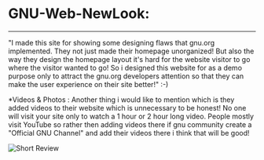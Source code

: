 # GNU-Web-NewLook:
-----------------

"I made this site for showing some designing flaws that gnu.org implemented. They not just made their homepage unorganized! But also the way they design the homepage layout it's hard for the website visitor to go where the visitor wanted to go! So i designed this website for as a demo purpose only to attract the gnu.org developers attention so that they can make the user experience on their site better!" :-)

*Videos & Photos : Another thing i would like to mention which is they added videos to their website which is unnecessary to be honest! No one will visit your site only to watch a 1 hour or 2 hour long video. People mostly visit YouTube so rather then adding videos there if gnu community create a "Official GNU Channel" and add their videos there i think that will be good!



![Short Review](https://github.com/user-attachments/assets/1d0522f2-4f8a-4baa-b1bf-e950c7d3f42b)

